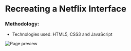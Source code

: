# Recreating a Netflix Interface

### Methodology:
- Technologies used: HTML5, CSS3 and JavaScript


![Page preview](mockup.png)